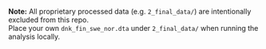 **Note:** All proprietary processed data (e.g. `2_final_data/`) are intentionally excluded from this repo.  
Place your own `dnk_fin_swe_nor.dta` under `2_final_data/` when running the analysis locally.
